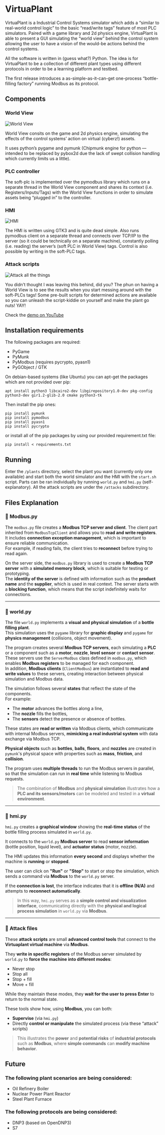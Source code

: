 # VirtuaPlant

VirtuaPlant is a Industrial Control Systems simulator which adds a “similar to real-world control logic” to the basic “read/write tags” feature of most PLC simulators. Paired with a game library and 2d physics engine, VirtuaPlant is able to present a GUI simulating the “world view” behind the control system allowing the user to have a vision of the would-be actions behind the control systems.

All the software is written in (guess what?) Python. The idea is for VirtuaPlant to be a collection of different plant types using different protocols in order to be a learning platform and testbed.

The first release introduces a as-simple-as-it-can-get one-process “bottle-filling factory” running Modbus as its protocol.

## Components
### World View

![World View](http://wroot.org/wp/wp-content/uploads/2015/03/worldview.png)

World View consits on the game and 2d physics engine, simulating the effects of the control systems’ action on virtual (cyberz!) assets.

It uses python’s pygame and pymunk (Chipmunk engine for python — intended to be replaced by pybox2d due the lack of swept collision handling which currently limits us a little).

### PLC controller

The soft-plc is implemented over the pymodbus library which runs on a separate thread in the World View component and shares its context (i.e. Registers/Inputs/Tags) with the World View functions in order to simulate assets being “plugged in” to the controller.

### HMI

![HMI](http://wroot.org/wp/wp-content/uploads/2015/03/hmi.png)

The HMI is written using GTK3 and is quite dead simple. Also runs pymodbus client on a separate thread and connects over TCP/IP to the server (so it could be technically on a separate machine), constantly polling (i.e. reading) the server’s (soft PLC in World View) tags. Control is also possible by writing in the soft-PLC tags.

### Attack scripts

![Attack all the things](http://wroot.org/wp/wp-content/uploads/2015/03/spill.png)

You didn’t thought I was leaving this behind, did you? The phun on having a World View is to see the results when you start messing around with the soft-PLCs tags! Some pre-built scripts for determined actions are available so you can unleash the script-kiddie on yourself and make the plant go nuts! YAY!

Check the [demo on YouTube](https://www.youtube.com/watch?v=kAfV8acCwfw)

## Installation requirements

The following packages are required:

* PyGame
* PyMunk
* PyModbus (requires pycrypto, pyasn1)
* PyGObject / GTK

On debian-based systems (like Ubuntu) you can apt-get the packages which are not provided over pip:

    apt install python3 libcairo2-dev libgirepository1.0-dev pkg-config python3-dev gir1.2-glib-2.0 cmake python3-tk

Then install the pip ones:

    pip install pymunk
    pip install pymodbus
    pip install pyasn1
    pip install pycrypto

or install all of the pip packages by using our provided requirement.txt file:

    pip install < requirements.txt


## Running

Enter the `/plants` directory, select the plant you want (currently only one available) and start both the world simulator and the HMI with the `start.sh` script. Parts can be ran individually by running `world.py` and `hmi.py` (self-explanatory). All the attack scripts are under the `/attacks` subdirectory.

## Files Explanation

### 📁 **Modbus.py**

The `modbus.py` file creates a **Modbus TCP server and client**. The client part inherited from `ModbusTcpClient` and allows you to **read and write registers**. It includes **connection exception management**, which is important to ensure reliable communication.  
For example, if reading fails, the client tries to **reconnect** before trying to read again.

On the server side, the `modbus.py` library is used to create a **Modbus TCP server** with a **simulated memory block**, which is suitable for testing or prototyping.  
The **identity of the server** is defined with information such as the **product name** and the **supplier**, which is used in real context. The server starts with a **blocking function**, which means that the script indefinitely waits for connections.

---

### 📁 **world.py**

The file `world.py` implements a **visual and physical simulation** of a **bottle filling plant**.  
This simulation uses the `pygame` library for **graphic display** and `pygame` for **physics management** (collisions, object movement).

The program creates several **Modbus TCP servers**, each simulating a **PLC** or a component such as a **motor**, **nozzle**, **level sensor** or **contact sensor**.  
These servers use the `ServerModbus` class defined in `modbus.py`, which enables **Modbus registers** to be managed for each component.  
In addition, **Modbus clients** (`ClientModbus`) are instantiated to **read and write values** to these servers, creating interaction between physical simulation and Modbus data.

The simulation follows several **states** that reflect the state of the components.  
For example:
- The **motor** advances the bottles along a line,
- The **nozzle** fills the bottles,
- The **sensors** detect the presence or absence of bottles.

These states are **read or written** via Modbus clients, which communicate with internal Modbus servers, **mimicking a real industrial system** with data exchange via Modbus TCP.

**Physical objects** such as **bottles**, **balls**, **floors**, and **nozzles** are created in `pymunk`'s physical space with properties such as **mass**, **friction**, and **collision**.

The program uses **multiple threads** to run the Modbus servers in parallel, so that the simulation can run in **real time** while listening to Modbus requests.

> The combination of **Modbus** and **physical simulation** illustrates how a **PLC and its sensors/motors** can be modeled and tested in a **virtual environment**.

---

### 📁 **hmi.py**

`hmi.py` creates a **graphical window** showing the **real-time status** of the bottle filling process simulated in `world.py`.

It connects to the `world.py` **Modbus server** to read **sensor information** (bottle position, liquid level), and **actuator status** (motor, nozzle).

The HMI updates this information **every second** and displays whether the machine is **running** or **stopped**.

The user can click on **"Run"** or **"Stop"** to start or stop the simulation, which sends a command via **Modbus** to the `world.py` server.

If the **connection is lost**, the interface indicates that it is **offline (N/A)** and attempts to **reconnect automatically**.

> In this way, `hmi.py` serves as a **simple control and visualization interface**, communicating directly with the **physical and logical process simulation** in `world.py` via **Modbus**.

---

### 📁 **Attack files**

These **attack scripts** are small **advanced control tools** that connect to the **Virtuaplant virtual machine** via **Modbus**.

They **write in specific registers** of the Modbus server simulated by `world.py` to **force the machine into different modes**:
- Never stop
- Stop all
- Stop + fill
- Move + fill

While they maintain these modes, they **wait for the user to press Enter** to return to the normal state.

These tools show how, using **Modbus**, you can both:
- **Supervise** (via `hmi.py`)
- Directly **control or manipulate** the simulated process (via these “attack” scripts)

> This illustrates the **power** and **potential risks** of **industrial protocols** such as **Modbus**, where **simple commands** can **modify machine behavior**.


## Future
### The following plant scenarios are being considered:

* Oil Refinery Boiler
* Nuclear Power Plant Reactor
* Steel Plant Furnace

### The following protocols are being considered:
* DNP3 (based on OpenDNP3)
* S7
